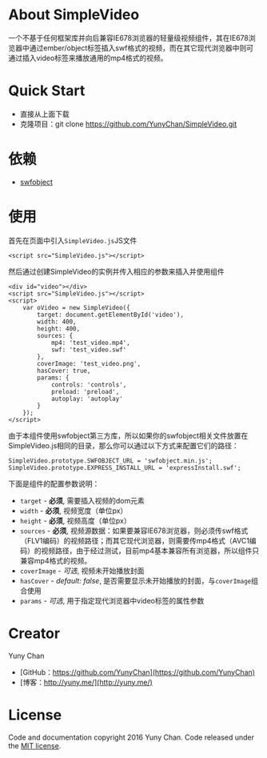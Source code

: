 About SimpleVideo
===
一个不基于任何框架库并向后兼容IE678浏览器的轻量级视频组件，其在IE678浏览器中通过ember/object标签插入swf格式的视频，而在其它现代浏览器中则可通过插入video标签来播放通用的mp4格式的视频。

Quick Start
===
+ 直接从上面下载
+ 克隆项目：git clone https://github.com/YunyChan/SimpleVideo.git

依赖
===
+ [swfobject](https://github.com/swfobject/swfobject)

使用
===
首先在页面中引入`SimpleVideo.js`JS文件

	<script src="SimpleVideo.js"></script>

然后通过创建SimpleVideo的实例并传入相应的参数来插入并使用组件

	<div id="video"></div>
	<script src="SimpleVideo.js"></script>
	<script>
		var oVideo = new SimpleVideo({
			target: document.getElementById('video'),
			width: 400,
			height: 400,
			sources: {
				mp4: 'test_video.mp4',
				swf: 'test_video.swf'
			},
			coverImage: 'test_video.png',
			hasCover: true,
			params: {
				controls: 'controls',
				preload: 'preload',
				autoplay: 'autoplay'
			}
		});
	</script>

由于本组件使用swfobject第三方库，所以如果你的swfobject相关文件放置在SimpleVideo.js相同的目录，那么你可以通过以下方式来配置它们的路径：

	SimpleVideo.prototype.SWFOBJECT_URL = 'swfobject.min.js';
	SimpleVideo.prototype.EXPRESS_INSTALL_URL = 'expressInstall.swf';

下面是组件的配置参数说明：

+ `target` - __必须__, 需要插入视频的dom元素
+ `width` - __必须__, 视频宽度（单位px）
+ `height` - __必须__, 视频高度（单位px）
+ `sources` - __必须__, 视频源数据：如果要兼容IE678浏览器，则必须传swf格式（FLV1编码）的视频路径；而其它现代浏览器，则需要传mp4格式（AVC1编码）的视频路径，由于经过测试，目前mp4基本兼容所有浏览器，所以组件只兼容mp4格式的视频。
+ `coverImage` - _可选_, 视频未开始播放封面
+ `hasCover` - _default: false_, 是否需要显示未开始播放的封面，与`coverImage`组合使用
+ `params` - _可选_, 用于指定现代浏览器中video标签的属性参数

Creator
===
Yuny Chan

+ [GitHub：https://github.com/YunyChan](https://github.com/YunyChan)
+ [博客：http://yuny.me/](http://yuny.me/)

License
===
Code and documentation copyright 2016 Yuny Chan. Code released under the [MIT license](https://github.com/YunyChan/SimpleVideo/blob/master/LICENSE).
